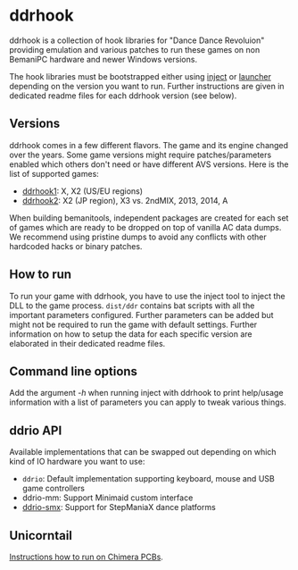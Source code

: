 # ddrhook

ddrhook is a collection of hook libraries for "Dance Dance Revoluion" providing
emulation and various patches to run these games on non BemaniPC hardware and
newer Windows versions.

The hook libraries must be bootstrapped either using [inject](../inject.md) or
[launcher](../launcher.md) depending on the version you want to run. Further
instructions are given in dedicated readme files for each ddrhook version
(see below).

## Versions

ddrhook comes in a few different flavors. The game and its engine changed over
the years. Some game versions might require patches/parameters enabled which
others don't need or have different AVS versions. Here is the list of supported 
games:

* [ddrhook1](ddrhook1.md): X, X2 (US/EU regions)
* [ddrhook2](ddrhook2.md): X2 (JP region), X3 vs. 2ndMIX, 2013, 2014, A

When building bemanitools, independent packages are created for each set of games
which are ready to be dropped on top of vanilla AC data dumps. We recommend
using pristine dumps to avoid any conflicts with other hardcoded hacks or
binary patches.

## How to run

To run your game with ddrhook, you have to use the inject tool to inject the
DLL to the game process. `dist/ddr` contains bat scripts with all the
important parameters configured. Further parameters can be added but might not
be required to run the game with default settings.
Further information on how to setup the data for each specific version are
elaborated in their dedicated readme files.

## Command line options

Add the argument *-h* when running inject with ddrhook to print help/usage
information with a list of parameters you can apply to tweak various things.

## ddrio API

Available implementations that can be swapped out depending on which kind of
IO hardware you want to use:

* `ddrio`: Default implementation supporting keyboard, mouse and USB
game controllers
* ddrio-mm: Support Minimaid custom interface
* [ddrio-smx](ddrhook/ddrio-smx.md): Support for StepManiaX dance platforms

## Unicorntail

[Instructions how to run on Chimera PCBs](unicorntail.md).
